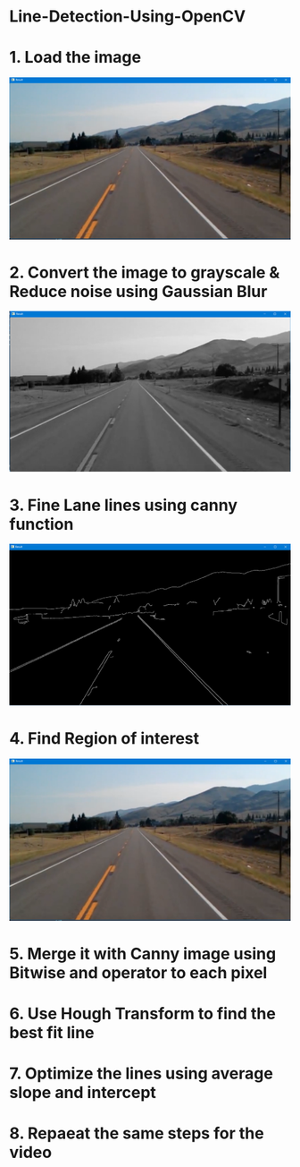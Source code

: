 # Line-Detection-Using-OpenCV


# 1. Load the image
![](images/original%20image.png)

# 2. Convert the image to grayscale & Reduce noise using Gaussian Blur 
![](images/gray%20image.png)

# 3. Fine Lane lines using canny function
![](images/canny%20image.png)

# 4. Find Region of interest
![](images/original%20image.png)

# 5. Merge it with Canny image using Bitwise and operator to each pixel

# 6. Use Hough Transform to find the best fit line

# 7. Optimize the lines using average slope and intercept 

# 8. Repaeat the same steps for the video
